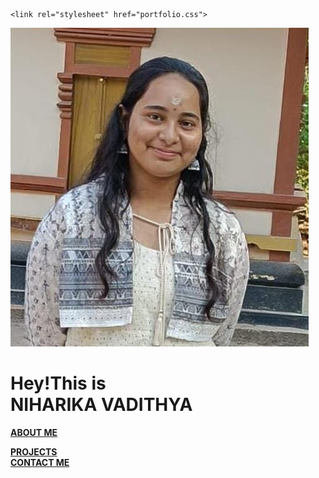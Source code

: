 <!DOCTYPE html>
<html lang="en">
<head>
    <meta charset="UTF-8">
    <meta name="viewport" content="width=100%, initial-scale=1.0">
    <title>Document</title>

    <link rel="stylesheet" href="portfolio.css">
</head>
<body>
    <img src="niharika.jpg"alt=myimage>
    
<h1 class="h1" >Hey!This is<br> <b>NIHARIKA VADITHYA</b></h1>

<a href="About.html"><div id="div1"><b>ABOUT ME</b></div></a>

<a href="projects.html"><div id="div2"><b>PROJECTS</b></div></a>
<a href="contactme.html"> <div id="div3"><b>CONTACT ME</b></div></a>

</body>

</html>
